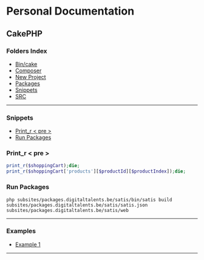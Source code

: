 # Personal Documentation
## CakePHP

### Folders Index 
- [Bin/cake](./Bin-cake)
- [Composer](./Composer)
- [New Project](./New-project)
- [Packages](./Packages)
- [Snippets](./Snippets)
- [SRC](./src)

---

### Snippets
- [Print_r < pre >](#print_r--pre-)
- [Run Packages](#run-packages)

### Print_r < pre >
```php 
print_r($shoppingCart);die;
print_r($shoppingCart['products'][$productId][$productIndex]);die;
```

### Run Packages
```
php subsites/packages.digitaltalents.be/satis/bin/satis build 
subsites/packages.digitaltalents.be/satis/satis.json 
subsites/packages.digitaltalents.be/satis/web
```



----------
### Examples
- [Example 1](./Examples-1.md)
------

